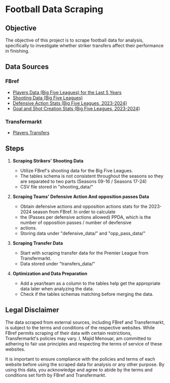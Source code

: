 # Football Data Scraping

## Objective

The objective of this project is to scrape football data for analysis, specifically to investigate whether striker transfers affect their performance in finishing.

## Data Sources

### FBref

- [Players Data (Big Five Leagues) for the Last 5 Years](https://fbref.com/en/comps/Big5/Big-5-European-Leagues-Stats)
- [Shooting Data (Big Five Leagues)](https://fbref.com/en/comps/Big5/shooting/players/Big-5-European-Leagues-Stats)
- [Defensive Action Stats (Big Five Leagues, 2023-2024)](https://fbref.com/en/comps/Big5/defense/players/Big-5-European-Leagues-Stats)
- [Goal and Shot Creation Stats (Big Five Leagues, 2023-2024)](https://fbref.com/en/comps/Big5/gca/players/Big-5-European-Leagues-Stats)

### Transfermarkt

- [Players Transfers](https://www.transfermarkt.com/)

## Steps

1. **Scraping Strikers' Shooting Data**
   - Utilize FBref's shooting data for the Big Five Leagues. 
   - The tables schema is not consistent throughout the seasons so they are separated to two parts (Seasons 09-16 / Seasons 17-24)
   - CSV file stored in "shooting_data/"

2. **Scraping Teams' Defensive Action And opposition passes Data**
   - Obtain defensive actions and opposition actions stats for the 2023-2024 season from FBref. In order to calculate
   - the (Passes per defensive actions allowed) PPDA, which is the number of opposition passes / number of devfensive
   - actions.
   - Storing data under "defensive_data/" and "opp_pass_data/"
   
   
4. **Scraping Transfer Data**
   - Start with scraping transfer data for the Premier League from Transfermarkt.
   - Data stored under "transfers_data/"


5. **Optimization and Data Preparation**
   - Add a year/team as a column to the tables help get the appropriate data later when analyzing the data.
   - Check if the tables schemas matching before merging the data.
   
   

## Legal Disclaimer

The data scraped from external sources, including FBref and Transfermarkt, is subject to the terms and conditions of the respective websites. While FBref permits scraping of their data with certain restrictions, Transfermarkt's policies may vary. I, Majid Menouar, am committed to adhering to fair use principles and respecting the terms of service of these websites.

It is important to ensure compliance with the policies and terms of each website before using the scraped data for analysis or any other purpose. By using this data, you acknowledge and agree to abide by the terms and conditions set forth by FBref and Transfermarkt.

